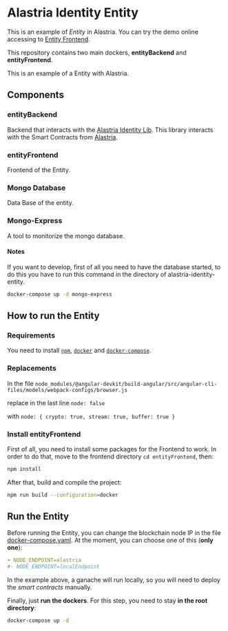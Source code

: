 # Alastria Identity Entity

This is an example of _Entity_ in Alastria. You can try the demo online accessing to [Entity Frontend](http://34.244.47.233/login).

This repository contains two main dockers, **entityBackend** and **entityFrontend**.

This is an example of a Entity with Alastria.

## Components

### entityBackend

Backend that interacts with the [Alastria Identity Lib](https://github.com/alastria/alastria-identity-lib). This library interacts with the Smart Contracts from [Alastria](https://github.com/alastria/alastria-identity).

### entityFrontend

Frontend of the Entity.

### Mongo Database

Data Base of the entity.

### Mongo-Express

A tool to monitorize the mongo database.

#### Notes

If you want to develop, first of all you need to have the database started, to do this you have to run this command in the directory of alastria-identity-entity.

```sh
docker-compose up -d mongo-express
```

## How to run the Entity

### Requirements

You need to install [`npm`](https://www.npmjs.com/get-npm), [`docker`](https://docs.docker.com/v17.09/engine/installation/) and [`docker-compose`](https://docs.docker.com/compose/install/).

### Replacements

In the file `node_modules/@angular-devkit/build-angular/src/angular-cli-files/models/webpack-configs/browser.js`

replace in the last line `node: false`

with `node: { crypto: true, stream: true, buffer: true }`

### Install entityFrontend

First of all, you need to install some packages for the Frontend to work. In order to do that, move to the frontend directory `cd entityFrontend`, then:

```sh
npm install
```

After that, build and compile the project:

```sh
npm run build --configuration=docker
```

## Run the Entity

Before running the Entity, you can change the blockchain node IP in the file [docker-compose.yaml](/docker-compose.yaml). At the moment, you can choose one of this (**only one**):

```yaml
- NODE_ENDPOINT=alastria
#- NODE_ENDPOINT=localEndpoint
```

In the example above, a ganache will run locally, so you will need to deploy the _smart contracts_ manually.

Finally, just **run the dockers**. For this step, you need to stay **in the root directory**:

```sh
docker-compose up -d
```
